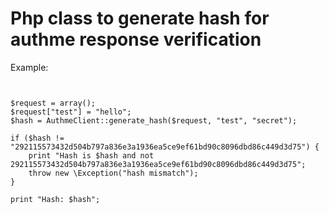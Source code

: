 # Php class to generate hash for authme response verification


Example:

```


$request = array();
$request["test"] = "hello";
$hash = AuthmeClient::generate_hash($request, "test", "secret");

if ($hash != "292115573432d504b797a836e3a1936ea5ce9ef61bd90c8096dbd86c449d3d75") {
    print "Hash is $hash and not 292115573432d504b797a836e3a1936ea5ce9ef61bd90c8096dbd86c449d3d75";
    throw new \Exception("hash mismatch");
}

print "Hash: $hash";

```